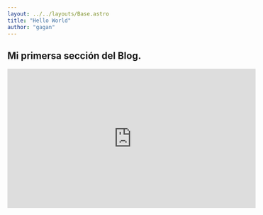 ```yaml
---
layout: ../../layouts/Base.astro
title: "Hello World"
author: "gagan"
---
```


## Mi primersa sección del Blog.

<iframe width="560" height="315" src="https://www.youtube.com/embed/nrXtYonCUzQ?si=3Zu6twRBqkdaB9XX" title="YouTube video player" frameborder="0" allow="accelerometer; autoplay; clipboard-write; encrypted-media; gyroscope; picture-in-picture; web-share" referrerpolicy="strict-origin-when-cross-origin" allowfullscreen></iframe>